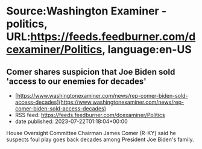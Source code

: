 # Source:Washington Examiner - politics, URL:https://feeds.feedburner.com/dcexaminer/Politics, language:en-US

## Comer shares suspicion that Joe Biden sold 'access to our enemies for decades'
 - [https://www.washingtonexaminer.com/news/rep-comer-biden-sold-access-decades](https://www.washingtonexaminer.com/news/rep-comer-biden-sold-access-decades)
 - RSS feed: https://feeds.feedburner.com/dcexaminer/Politics
 - date published: 2023-07-22T01:18:04+00:00

House Oversight Committee Chairman James Comer (R-KY) said he suspects foul play goes back decades among President Joe Biden's family.

